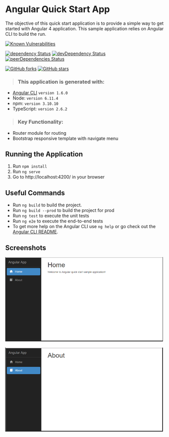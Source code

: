 # Angular Quick Start App
The objective of this quick start application is to provide a simple way to get started with Angular 4 application. This sample application relies on Angular CLI to build the run.

[![Known Vulnerabilities](https://snyk.io/test/github/ashfaqch/angular-quick-start-app/badge.svg)](https://snyk.io/test/github/ashfaqch/angular-quick-start-app)

[![dependency Status](https://david-dm.org/ashfaqch/angular-quick-start-app.svg)](https://david-dm.org/ashfaqch/angular-quick-start-app#info=dependencies)
[![devDependency Status](https://david-dm.org/ashfaqch/angular-quick-start-app/dev-status.svg)](https://david-dm.org/ashfaqch/angular-quick-start-app#info=devDependencies)
[![peerDependencies Status](https://david-dm.org/ashfaqch/angular-quick-start-app/peer-status.svg)](https://david-dm.org/ashfaqch/angular-quick-start-app?type=peer)

[![GitHub forks](https://img.shields.io/github/forks/ashfaqch/angular-quick-start-app.svg?style=social&label=Fork)](https://github.com/ashfaqch/angular-quick-start-app/fork)
[![GitHub stars](https://img.shields.io/github/stars/ashfaqch/angular-quick-start-app.svg?style=social&label=Star)](https://github.com/ashfaqch/angular-quick-start-app)

>### This application is generated with:
* [Angular CLI](https://github.com/angular/angular-cli) `version 1.6.0`
* Node: `version 6.11.4`
* npm: `version 3.10.10`
* TypeScript: `version 2.6.2`

>### Key Functionality:
* Router module for routing
* Bootstrap responsive template with navigate menu

## Running the Application
1. Run `npm install`
1. Run `ng serve`
1. Go to http://localhost:4200/ in your browser 

## Useful Commands
* Run `ng build` to build the project.
* Run `ng build --prod` to build the project for prod
* Run `ng test` to execute the unit tests
* Run `ng e2e` to execute the end-to-end tests
* To get more help on the Angular CLI use `ng help` or go check out the [Angular CLI README](https://github.com/angular/angular-cli/blob/master/README.md).

## Screenshots
<img width="500" src="src//assets/images/screenshots/home-page.png" border="0" />
<br /><br />
<img width="500" src="src/assets/images/screenshots/about-page.png" border="0" />
